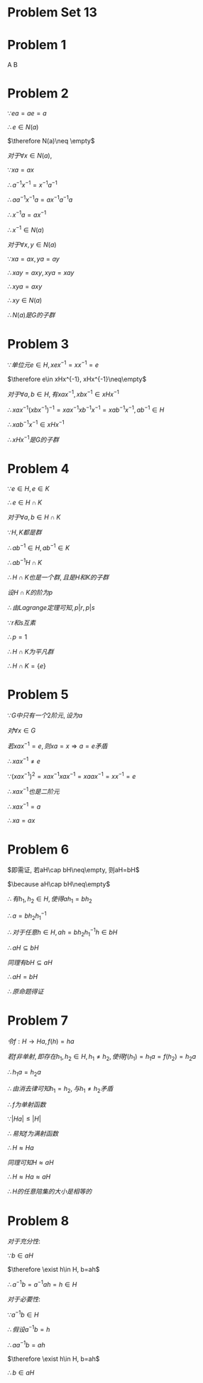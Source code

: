 # Problem Set 13

# Problem 1

A B


# Problem 2

$\because ea=ae=a$

$\therefore e\in N(a)$

$\therefore N(a)\neq \empty$

$对于\forall x\in N(a),$

$\because xa=ax$

$\therefore a^{-1}x^{-1}=x^{-1}a^{-1}$

$\therefore aa^{-1}x^{-1}a=ax^{-1}a^{-1}a$

$\therefore x^{-1}a=ax^{-1}$

$\therefore x^{-1}\in N(a)$

$对于\forall x,y\in N(a)$

$\because xa=ax, ya=ay$

$\therefore xay=axy, xya=xay$

$\therefore xya=axy$

$\therefore xy\in N(a)$

$\therefore N(a)是G的子群$


# Problem 3

$\because 单位元e\in H, xex^{-1}=xx^{-1}=e$

$\therefore e\in xHx^{-1}, xHx^{-1}\neq\empty$

$对于\forall a,b\in H, 有xax^{-1}, xbx^{-1}\in xHx^{-1}$

$\therefore xax^{-1}(xbx^{-1})^{-1}=xax^{-1}xb^{-1}x^{-1}=xab^{-1}x^{-1}, ab^{-1}\in H$

$\therefore xab^{-1}x^{-1}\in xHx^{-1}$

$\therefore xHx^{-1}是G的子群$


# Problem 4

$\because e\in H, e\in K$

$\therefore e\in H\cap K$

$对于\forall a,b\in H\cap K$

$\because H, K都是群$

$\therefore ab^{-1}\in H, ab^{-1}\in K$

$\therefore ab^{-1}H\cap K$

$\therefore H\cap K也是一个群, 且是H和K的子群$

$设H\cap K的阶为p$

$\therefore 由Lagrange定理可知, p|r,p|s$

$\because r和s互素$

$\therefore p=1$

$\therefore H\cap K为平凡群$

$\therefore H\cap K=\{e\}$

# Problem 5

$\because G中只有一个2阶元, 设为a$

$对\forall x\in G$

$若xax^{-1}=e, 则xa=x \Rightarrow a=e矛盾$

$\therefore xax^{-1}\neq e$

$\because (xax^{-1})^2=xax^{-1}xax^{-1}=xa ax^{-1}=xx^{-1}=e$

$\therefore xax^{-1}也是二阶元$

$\therefore xax^{-1}=a$

$\therefore xa=ax$

# Problem 6

$即需证, 若aH\cap bH\neq\empty, 则aH=bH$

$\because aH\cap bH\neq\empty$

$\therefore 有h_1,h_2\in H, 使得ah_1=bh_2$

$\therefore a=bh_2h_1^{-1}$

$\therefore 对于任意h\in H, ah=bh_2h_1^{-1}h\in bH$

$\therefore aH\subseteq bH$

$同理有bH\subseteq aH$

$\therefore aH=bH$

$\therefore 原命题得证$


# Problem 7

$令f:H\to Ha, f(h)=ha$

$若f非单射, 即存在h_1, h_2\in H,h_1\neq h_2, 使得f(h_1)=h_1a=f(h_2)=h_2a$

$\therefore h_1a=h_2a$

$\therefore 由消去律可知h_1=h_2, 与h_1\neq h_2矛盾$

$\therefore f为单射函数$

$\because |Ha|\leq |H|$

$\therefore 易知f为满射函数$

$\therefore H\approx Ha$

$同理可知 H\approx aH$

$\therefore H\approx Ha \approx aH$

$\therefore H的任意陪集的大小是相等的$


# Problem 8

$对于充分性:$

$\because b\in aH$

$\therefore \exist h\in H, b=ah$

$\therefore a^{-1}b=a^{-1}ah=h\in H$

$对于必要性:$

$\because a^{-1}b\in H$

$\therefore 假设a^{-1}b=h$

$\therefore aa^{-1}b=ah$

$\therefore \exist h\in H, b=ah$

$\therefore b\in aH$

